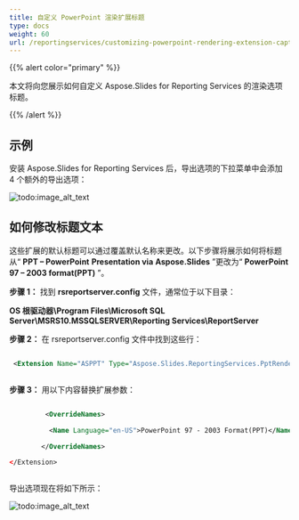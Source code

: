 ```yaml
---
title: 自定义 PowerPoint 渲染扩展标题
type: docs
weight: 60
url: /reportingservices/customizing-powerpoint-rendering-extension-caption/
---
```


{{% alert color="primary" %}} 

本文将向您展示如何自定义 Aspose.Slides for Reporting Services 的渲染选项标题。

{{% /alert %}} 
## **示例**
安装 Aspose.Slides for Reporting Services 后，导出选项的下拉菜单中会添加 4 个额外的导出选项：

![todo:image_alt_text](customizing-powerpoint-rendering-extension-caption_1.png)
## **如何修改标题文本**
这些扩展的默认标题可以通过覆盖默认名称来更改。以下步骤将展示如何将标题从“ **PPT – PowerPoint** **Presentation via** **Aspose.Slides** ”更改为“ **PowerPoint 97 – 2003 format(PPT)** ”。

**步骤 1：** 找到 **rsreportserver.config** 文件，通常位于以下目录：

**OS 根驱动器\Program Files\Microsoft SQL Server\MSRS10.MSSQLSERVER\Reporting Services\ReportServer** 

**步骤 2：** 在 rsreportserver.config 文件中找到这些行：

``` xml

 <Extension Name="ASPPT" Type="Aspose.Slides.ReportingServices.PptRenderer,Aspose.Slides.ReportingServices"/>



```

**步骤 3：** 用以下内容替换扩展参数：

**<Extension Name="ASPPT" Type="Aspose.Slides.ReportingServices.PptRenderer,Aspose.Slides.ReportingServices">**

``` xml

         <OverrideNames>

          <Name Language="en-US">PowerPoint 97 - 2003 Format(PPT)</Name>

        </OverrideNames>

</Extension>



```

导出选项现在将如下所示：

![todo:image_alt_text](customizing-powerpoint-rendering-extension-caption_2.png)
